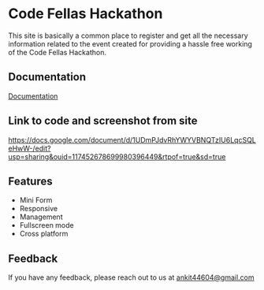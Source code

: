 
# Code Fellas Hackathon

This site is basically a common place to register and get all the necessary information related to the event created for providing a hassle free working of the Code Fellas Hackathon.
## Documentation

[Documentation](https://docs.google.com/document/d/1biqvQDAhsgoQSbxxS7uWQkxGjfr0zSMn/edit?usp=sharing&ouid=117452678699980396449&rtpof=true&sd=true)


## Link to code and screenshot from site

https://docs.google.com/document/d/1UDmPJdvRhYWYVBNQTzIU6LqcSQLeHwW-/edit?usp=sharing&ouid=117452678699980396449&rtpof=true&sd=true

## Features

- Mini Form
- Responsive
- Management
- Fullscreen mode
- Cross platform


## Feedback

If you have any feedback, please reach out to us at ankit44604@gmail.com
